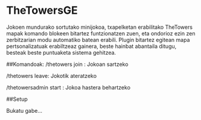 # TheTowersGE

Jokoen mundurako sortutako minijokoa, txapelketan erabilitako TheTowers mapak komando blokeen bitartez funtzionatzen zuen, eta ondorioz ezin zen zerbitzarian modu automatiko batean erabili. Plugin bitartez egitean mapa pertsonalizatuak erabiltzeaz gainera, beste hainbat abantaila ditugu, besteak beste puntuaketa sistema gehitzea.

##Komandoak:
/thetowers join : Jokoan sartzeko

/thetowers leave: Jokotik ateratzeko

/thetowersadmin start : Jokoa hastera behartzeko

##Setup

Bukatu gabe...
